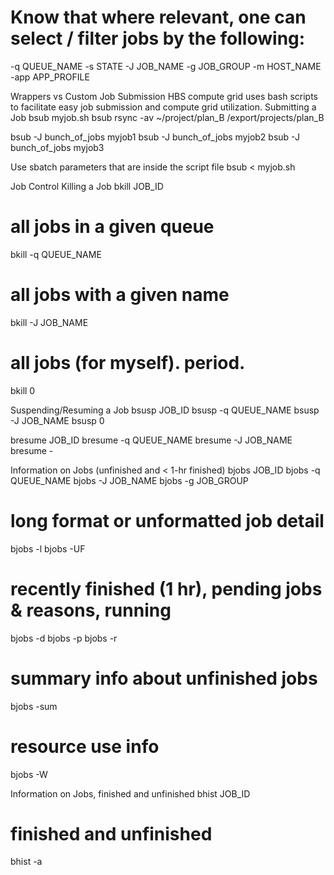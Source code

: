 
# Know that where relevant, one can select / filter jobs by the following:

-q QUEUE_NAME
-s STATE 
-J JOB_NAME
-g JOB_GROUP
-m HOST_NAME
-app APP_PROFILE

Wrappers vs Custom Job Submission
HBS compute grid uses bash scripts to facilitate easy job submission and compute grid utilization.
Submitting a Job
bsub myjob.sh
bsub rsync -av ~/project/plan_B /export/projects/plan_B

bsub -J bunch_of_jobs myjob1
bsub -J bunch_of_jobs myjob2
bsub -J bunch_of_jobs myjob3

Use sbatch parameters that are inside the script file
bsub < myjob.sh


Job Control
Killing a Job
bkill JOB_ID
# all jobs in a given queue
bkill -q QUEUE_NAME
# all jobs with a given name
bkill -J JOB_NAME
# all jobs (for myself). period.
bkill 0

Suspending/Resuming a Job
bsusp JOB_ID
bsusp -q QUEUE_NAME
bsusp -J JOB_NAME
bsusp 0

bresume JOB_ID
bresume -q QUEUE_NAME
bresume -J JOB_NAME
bresume -

Information on Jobs (unfinished and < 1-hr finished)
bjobs JOB_ID
bjobs -q QUEUE_NAME
bjobs -J JOB_NAME
bjobs -g JOB_GROUP

# long format or unformatted job detail
bjobs -l 
bjobs -UF
# recently finished (1 hr), pending jobs & reasons, running
bjobs -d
bjobs -p
bjobs -r
# summary info about unfinished jobs
bjobs -sum
# resource use info
bjobs -W

Information on Jobs, finished and unfinished 
bhist JOB_ID
# finished and unfinished
bhist -a 


